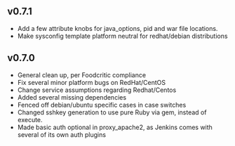 ## v0.7.1

* Add a few attribute knobs for java_options, pid and war file locations.
* Make sysconfig template platform neutral for redhat/debian distributions

## v0.7.0

* General clean up, per Foodcritic compliance
* Fix several minor platform bugs on RedHat/CentOS
* Change service assumptions regarding Redhat/Centos
* Added several missing dependencies
* Fenced off debian/ubuntu specific cases in case switches 
* Changed sshkey generation to use pure Ruby via gem, instead of execute.
* Made basic auth optional in proxy_apache2, as Jenkins comes with several of its own auth plugins
